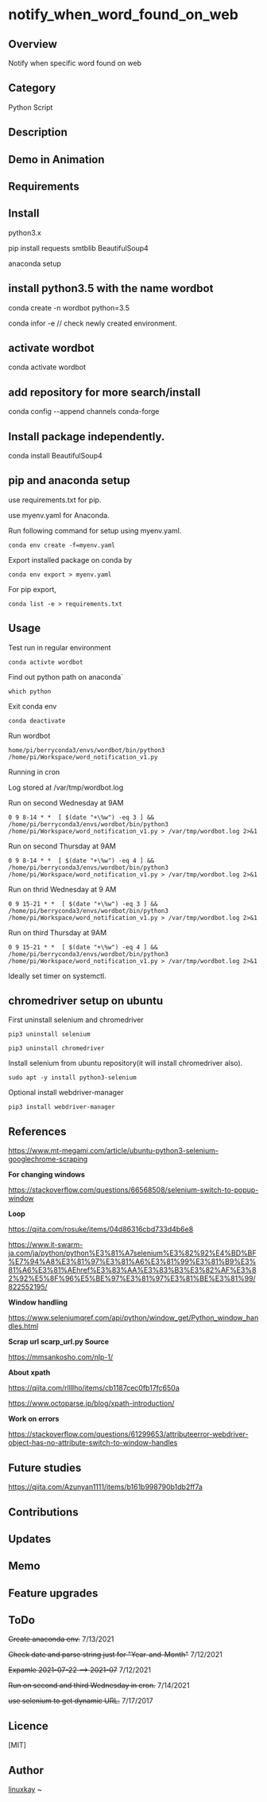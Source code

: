 # notify_when_word_found_on_web

## Overview

Notify when specific word found on web

## Category

Python Script

## Description

## Demo in Animation

## Requirements

## Install

python3.x

pip install requests smtblib BeautifulSoup4

anaconda setup

## install python3.5 with the name wordbot
conda create -n wordbot python=3.5

conda infor -e // check newly created environment.

## activate wordbot

conda activate wordbot

## add repository for more search/install

conda config --append channels conda-forge

## Install package independently.
conda install BeautifulSoup4

## pip and anaconda setup

use requirements.txt for pip.

use myenv.yaml for Anaconda.

Run following command for setup using myenv.yaml.

`conda env create -f=myenv.yaml`

Export installed package on conda by

`conda env export > myenv.yaml`

For pip export,

`conda list -e > requirements.txt`

## Usage

Test run in regular environment

`conda activte wordbot`

Find out python path on anaconda`

`which python`

Exit conda env

`conda deactivate`

Run wordbot

`home/pi/berryconda3/envs/wordbot/bin/python3 /home/pi/Workspace/word_notification_v1.py`

Running in cron

Log stored at /var/tmp/wordbot.log

Run on second Wednesday at 9AM

`0 9 8-14 * *  [ $(date "+\%w") -eq 3 ] && /home/pi/berryconda3/envs/wordbot/bin/python3 /home/pi/Workspace/word_notification_v1.py > /var/tmp/wordbot.log 2>&1`

Run on second Thursday at 9AM

`0 9 8-14 * *  [ $(date "+\%w") -eq 4 ] && /home/pi/berryconda3/envs/wordbot/bin/python3 /home/pi/Workspace/word_notification_v1.py > /var/tmp/wordbot.log 2>&1`

Run on thrid Wednesday at 9 AM

`0 9 15-21 * *  [ $(date "+\%w") -eq 3 ] && /home/pi/berryconda3/envs/wordbot/bin/python3 /home/pi/Workspace/word_notification_v1.py > /var/tmp/wordbot.log 2>&1`

Run on third Thursday at 9AM

`0 9 15-21 * *  [ $(date "+\%w") -eq 4 ] && /home/pi/berryconda3/envs/wordbot/bin/python3 /home/pi/Workspace/word_notification_v1.py > /var/tmp/wordbot.log 2>&1`

Ideally set timer on systemctl.

## chromedriver setup on ubuntu

First uninstall selenium and chromedriver

`pip3 uninstall selenium`

`pip3 uninstall chromedriver`

Install selenium from ubuntu repository(it will install chromedriver also).

`sudo apt -y install python3-selenium`

Optional install webdriver-manager

`pip3 install webdriver-manager`

## References

https://www.mt-megami.com/article/ubuntu-python3-selenium-googlechrome-scraping

**For changing windows**

https://stackoverflow.com/questions/66568508/selenium-switch-to-popup-window

**Loop**

https://qiita.com/rosuke/items/04d86316cbd733d4b6e8

https://www.it-swarm-ja.com/ja/python/python%E3%81%A7selenium%E3%82%92%E4%BD%BF%E7%94%A8%E3%81%97%E3%81%A6%E3%81%99%E3%81%B9%E3%81%A6%E3%81%AEhref%E3%83%AA%E3%83%B3%E3%82%AF%E3%82%92%E5%8F%96%E5%BE%97%E3%81%97%E3%81%BE%E3%81%99/822552195/

**Window handling**

https://www.seleniumqref.com/api/python/window_get/Python_window_handles.html

**Scrap url scarp_url.py  Source**

https://mmsankosho.com/nlp-1/

**About xpath**

https://qiita.com/rllllho/items/cb1187cec0fb17fc650a

https://www.octoparse.jp/blog/xpath-introduction/

**Work on errors**

https://stackoverflow.com/questions/61299653/attributeerror-webdriver-object-has-no-attribute-switch-to-window-handles

## Future studies

https://qiita.com/Azunyan1111/items/b161b998790b1db2ff7a

## Contributions

## Updates

## Memo

## Feature upgrades


## ToDo

~~Create anaconda env.~~ 7/13/2021

~~Check date and parse string just for "Year-and-Month"~~ 7/12/2021

~~Expamle 2021-07-22 --> 2021-07~~ 7/12/2021

~~Run on second and third Wednesday in cron.~~ 7/14/2021

~~use selenium to get dynamic URL.~~ 7/17/2017

## Licence
[MIT]

## Author

[linuxkay](https://github.com/linuxkay)
~                                        
